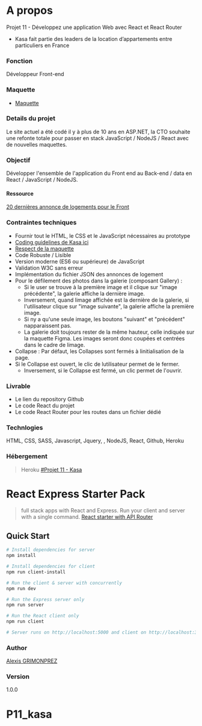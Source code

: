 # A propos
Projet 11 - Développez une application Web avec React et React Router
- Kasa fait partie des leaders de la location d’appartements entre particuliers en France

### Fonction
Développeur Front-end

### Maquette
- [Maquette](https://www.figma.com/file/bAnXDNqRKCRRP8mY2gcb5p/UI-Design-Kasa-FR?node-id=4%3A1)


### Details du projet
Le site actuel a été codé il y à plus de 10 ans en ASP.NET, la CTO souhaite une refonte totale pour passer en stack JavaScript / NodeJS / React avec de nouvelles maquettes.

### Objectif
Développer l'ensemble de l'application du Front end au Back-end / data en React / JavaScript / NodeJS.

#### Ressource
[20 dernières annonce de logements pour le Front](https://s3-eu-west-1.amazonaws.com/course.oc-static.com/projects/Front-End+V2/P9+React+1/logements.json)

### Contraintes techniques
- Fournir tout le HTML, le CSS et le JavaScript nécessaires au prototype
- [Coding guidelines de Kasa ici](https://s3-eu-west-1.amazonaws.com/course.oc-static.com/projects/Front-End+V2/P9+React+1/Coding+guidelines+Kasa.pdf) 
- [Respect de la maquette](https://www.figma.com/file/bAnXDNqRKCRRP8mY2gcb5p/UI-Design-Kasa-FR?node-id=4%3A1)
- Code Robuste / Lisible
- Version moderne (ES6 ou supérieure) de JavaScript
- Validation W3C sans erreur
- Implémentation du fichier JSON des annonces de logement
- Pour le défilement des photos dans la galerie (composant Gallery) :
	- Si le user se trouve à la première image et il clique sur "image précédente", la galerie affiche la dernière image. 
	- Inversement, quand limage affichée est la dernière de la galerie, si l'utilisateur clique sur "image suivante", la galerie affiche la première image. 
	- Si ny a qu'une seule image, les boutons "suivant" et "précédent" napparaissent pas.
	- La galerie doit toujours rester de la même hauteur, celle indiquée sur la maquette Figma. Les images seront donc coupées et centrées dans le cadre de limage.
- Collapse : Par défaut, les Collapses sont fermés à linitialisation de la page. 
- Si le Collapse est ouvert, le clic de lutilisateur permet de le fermer.
	- Inversement, si le Collapse est fermé, un clic permet de l'ouvrir.


### Livrable
- Le lien du repository Github
- Le code React du projet 
- Le code React Router pour les routes dans un fichier dédié

### Technlogies
HTML, CSS, SASS, Javascript, Jquery, , NodeJS, React, Github, Heroku

### Hébergement
> Heroku
[#Projet 11 - Kasa](https://kasa-app.herokuapp.com/)


# React Express Starter Pack
> full stack apps with React and Express. Run your client and server with a single command. 
[React starter with API Router](https://github.com/GrimonprezAlexis/react-redux-express-starter)

## Quick Start

``` bash
# Install dependencies for server
npm install

# Install dependencies for client
npm run client-install

# Run the client & server with concurrently
npm run dev

# Run the Express server only
npm run server

# Run the React client only
npm run client

# Server runs on http://localhost:5000 and client on http://localhost:3000
```

### Author
[Alexis GRIMONPREZ](https://grimonprez-alexis.herokuapp.com/)

### Version
1.0.0
# P11_kasa
